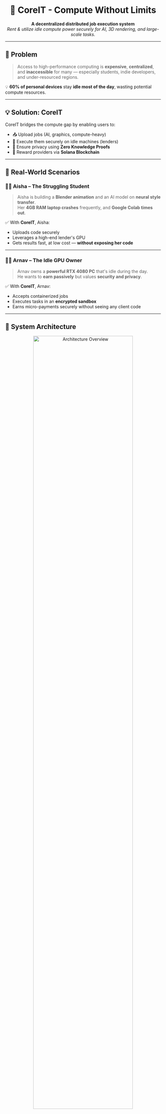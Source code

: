 <h1 align="center">🔗 CoreIT - Compute Without Limits</h1>

<p align="center">
  <b>A decentralized distributed job execution system</b><br>
  <i>Rent & utilize idle compute power securely for AI, 3D rendering, and large-scale tasks.</i>
</p>

---

## 🚨 Problem

> Access to high-performance computing is **expensive**, **centralized**, and **inaccessible** for many — especially students, indie developers, and under-resourced regions.

💡 **60% of personal devices** stay **idle most of the day**, wasting potential compute resources.

---

## 💡 Solution: CoreIT

CoreIT bridges the compute gap by enabling users to:

- 📤 Upload jobs (AI, graphics, compute-heavy)
- 🧠 Execute them securely on idle machines (lenders)
- 🔐 Ensure privacy using **Zero Knowledge Proofs**
- 💸 Reward providers via **Solana Blockchain**

---

## 📘 Real-World Scenarios

### 👩‍🎓 Aisha – The Struggling Student

> Aisha is building a **Blender animation** and an AI model on **neural style transfer**.  
> Her **4GB RAM laptop crashes** frequently, and **Google Colab times out**.

✅ With **CoreIT**, Aisha:
- Uploads code securely
- Leverages a high-end lender's GPU
- Gets results fast, at low cost — **without exposing her code**

---

### 👨‍💻 Arnav – The Idle GPU Owner

> Arnav owns a **powerful RTX 4080 PC** that's idle during the day.  
> He wants to **earn passively** but values **security and privacy**.

✅ With **CoreIT**, Arnav:
- Accepts containerized jobs
- Executes tasks in an **encrypted sandbox**
- Earns micro-payments securely without seeing any client code

---

## 🧠 System Architecture

<p align="center">
  <img src="assets/architecture.png" width="80%" alt="Architecture Overview">
</p>

### 🔐 Client Flow
1. Authenticate & upload code
2. Code is zipped & containerized
3. Stored temporarily on **Google Cloud**
4. Pushed to **Docker Hub**
5. Metadata is logged on **Solana Blockchain**
6. Encrypted sandbox is created & verified

### 🖥️ Lender Flow
1. Lender authenticates & accepts job
2. Pulls container from Docker Hub
3. Executes inside sandbox
4. Results returned securely to client
5. Job queue managed via **Redis**

---

## ⚙️ Tech Stack

<p align="center">
  <img src="assets/techstack.png" width="80%" alt="Tech Stack">
</p>

### 🧑‍💻 Frontend
- **React.js**, **Three.js**, **Zustand**

### 🔧 Backend
- **Python**, **Node.js**, **FastAPI**, **Flask**
- **MongoDB** – Sessions & logs
- **Redis** – Job queueing

### ☁️ DevOps & Infra
- **Docker**, **Google Cloud**, **Docker Hub**
- **OpenCV** – GPU health via webcam

### 🔐 Security & Blockchain
- **Zero-Knowledge Proofs (ZKP)**
- **Solana** – On-chain reward & verification

### 🤖 AI Tools
- **Gemini**, **Groq** – AI risk scoring
- **Chroma** – Code/data embeddings

---

## 🌟 Core Features

| 🚀 Feature                | 💬 Description                                                                 |
|--------------------------|--------------------------------------------------------------------------------|
| 🔁 Remote Execution       | Removes dependency on cloud platforms like AWS or Colab                        |
| 🔒 ZKP Security           | Guarantees code privacy even during 3rd-party execution                       |
| 📦 Containerized Jobs     | Enables consistency, sandboxing, and platform independence                    |
| 💸 Incentivization        | Allows idle hardware owners to earn income securely                           |
| 🧑‍💻 Dev Tooling           | Seamless VS Code integration, no complex setup                                |

---

## ✨ What Makes CoreIT Unique?

- ✅ **Zero Knowledge Execution**: Lender never sees client’s raw code
- ⛓️ **Blockchain Logging**: Immutable job history stored on Solana
- 💻 **Monetize Idle PCs**: Turn unused GPUs into income streams
- 🧠 **AI-Ready Design**: Built for training, rendering, and heavy compute
- 🕹️ **Web2 UX + Web3 Security**: Fast, modern UI with cryptographic backend

---

## 🛠️ How to Run (Coming Soon)

We’re working on open-sourcing the CoreIT repo. Stay tuned for:

- 📦 Local setup guide
- 🖥️ Lender job execution
- 🔁 Docker push/pull flows
- 🔐 Blockchain integration steps

---

## 👥 Team ILLUMINATI – HackOrbit 2025

| Name           | Role                      |
|----------------|---------------------------|
| 🧑‍💻 Zodrick John | Team Lead                  |
| 🧑‍💻 Mohd Aanas    | Backend & Blockchain Dev   |
| 🧑‍💻 Farahim       | Frontend & AI Integration |

---

## 🎬 Demo

📺 _Coming Soon — Stay Tuned!_

---

## 📜 License

Licensed under the [MIT License](LICENSE).

---

> 💬 *"Compute is the new oil — let's make it accessible to all."*
